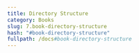 ```yaml
---
title: Directory Structure
category: Books
slug: 7.book-directory-structure
hash: "#book-directory-structure"
fullpath: /docs#book-directory-structure
---
```


<docs-book-directory-structure></docs-book-directory-structure>

